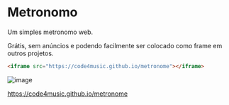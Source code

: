 # Metronomo

Um simples metronomo web.

Grátis, sem anúncios e podendo facilmente ser colocado como frame em outros projetos.

```html
<iframe src="https://code4music.github.io/metronome"></iframe>
```

![image](https://github.com/user-attachments/assets/6536df6a-099c-412b-b056-0b42fea001b6)

https://code4music.github.io/metronome
